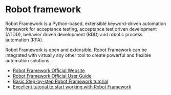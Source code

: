 # Robot framework

Robot Framework is a Python-based, extensible keyword-driven automation framework for acceptance testing, acceptance test driven development (ATDD), behavior driven development (BDD) and robotic process automation (RPA).

Robot Framework is open and extensible. Robot Framework can be integrated with virtually any other tool to create powerful and flexible automation solutions.

- [Robot Framework Official Website](https://robotframework.org/)
- [Robot Framework Official User Guide](https://robotframework.org/robotframework/latest/RobotFrameworkUserGuide.html)
- [Basic Step-by-step Robot Framework tutorial](https://medium.com/swlh/robot-framework-the-basics-dfeadc025bea)
- [Excellent tutorial to start working with Robot Framework](https://www.geeksforgeeks.org/robot-framework-in-python/)